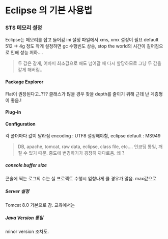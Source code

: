 # Eclipse 의 기본 사용법

### STS 메모리 설정
Eclipse는 메모리를 잡고 들어감
ini 설정 파일에서 xms, xmx 설정이 필요
default 512 -> 4g 정도
작게 설정하면 gc 수행빈도 상승, stop the world의 시간이 길어짐으로 인해 성능 저하....
> 두 값은 같게, 어차피 최소값으로 해도 넘어갈 때 다시 할당하므로 그냥 두 값을 같게 해버림.. 

#### Package Exploror
Flat이 권장된다고..???
클래스가 많을 경우 찾을 depth를 줄이기 위해
근데 난 계층형이 좋음.!

#### Plug-in

#### Configuration
각 폴더마다 값이 달라짐
encoding : UTF8 설정해야함, eclipse default : MS949
> DB, apache, tomcat, raw data, eclipse, class file, etc.... 인코딩 통일, 깨질 수 있기 때문. 중도에 변경하기가 굉장히 까다로움.
> 왜 ? 


##### console buffer size
콘솔에 찍는 로그의 수는 실 프로젝트 수행시 엄청나게 클 경우가 많음. max값으로

##### Server 설정
Tomcat 8.0 기본으로 감. 교육에서는

##### Java Version 통일
minor version 조차도.
